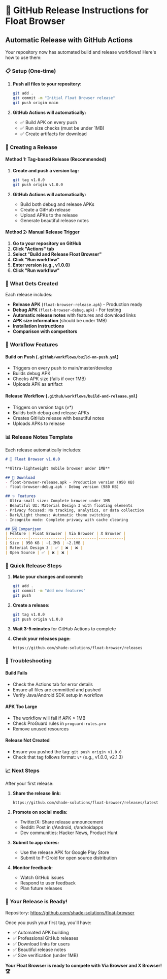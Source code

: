 # 🚀 GitHub Release Instructions for Float Browser

## Automatic Release with GitHub Actions

Your repository now has automated build and release workflows! Here's how to use them:

### 📋 Setup (One-time)

1. **Push all files to your repository:**
   ```bash
   git add .
   git commit -m "Initial Float Browser release"
   git push origin main
   ```

2. **GitHub Actions will automatically:**
   - ✅ Build APK on every push
   - ✅ Run size checks (must be under 1MB)
   - ✅ Create artifacts for download

### 🎯 Creating a Release

#### Method 1: Tag-based Release (Recommended)

1. **Create and push a version tag:**
   ```bash
   git tag v1.0.0
   git push origin v1.0.0
   ```

2. **GitHub Actions will automatically:**
   - Build both debug and release APKs
   - Create a GitHub release
   - Upload APKs to the release
   - Generate beautiful release notes

#### Method 2: Manual Release Trigger

1. **Go to your repository on GitHub**
2. **Click "Actions" tab**
3. **Select "Build and Release Float Browser"**
4. **Click "Run workflow"**
5. **Enter version (e.g., v1.0.0)**
6. **Click "Run workflow"**

### 📱 What Gets Created

Each release includes:

- **Release APK** (`float-browser-release.apk`) - Production ready
- **Debug APK** (`float-browser-debug.apk`) - For testing
- **Automatic release notes** with features and download links
- **APK size information** (should be under 1MB)
- **Installation instructions**
- **Comparison with competitors**

### 🔧 Workflow Features

#### Build on Push (`.github/workflows/build-on-push.yml`)
- Triggers on every push to main/master/develop
- Builds debug APK
- Checks APK size (fails if over 1MB)
- Uploads APK as artifact

#### Release Workflow (`.github/workflows/build-and-release.yml`)
- Triggers on version tags (v*)
- Builds both debug and release APKs
- Creates GitHub release with beautiful notes
- Uploads APKs to release

### 📊 Release Notes Template

Each release automatically includes:

```markdown
# 🚀 Float Browser v1.0.0

**Ultra-lightweight mobile browser under 1MB**

## 📱 Download
- float-browser-release.apk - Production version (950 KB)
- float-browser-debug.apk - Debug version (980 KB)

## ✨ Features
- Ultra-small size: Complete browser under 1MB
- Beautiful UI: Material Design 3 with floating elements
- Privacy focused: No tracking, analytics, or data collection
- Dark/Light themes: Automatic theme switching
- Incognito mode: Complete privacy with cache clearing

## 🆚 Comparison
| Feature | Float Browser | Via Browser | X Browser |
|---------|---------------|-------------|-----------|
| Size | 950 KB | ~1.2MB | ~2.1MB |
| Material Design 3 | ✅ | ❌ | ❌ |
| Open Source | ✅ | ❌ | ❌ |
```

### 🎯 Quick Release Steps

1. **Make your changes and commit:**
   ```bash
   git add .
   git commit -m "Add new features"
   git push
   ```

2. **Create a release:**
   ```bash
   git tag v1.0.0
   git push origin v1.0.0
   ```

3. **Wait 3-5 minutes** for GitHub Actions to complete

4. **Check your releases page:**
   ```
   https://github.com/shade-solutions/float-browser/releases
   ```

### 🚨 Troubleshooting

#### Build Fails
- Check the Actions tab for error details
- Ensure all files are committed and pushed
- Verify Java/Android SDK setup in workflow

#### APK Too Large
- The workflow will fail if APK > 1MB
- Check ProGuard rules in `proguard-rules.pro`
- Remove unused resources

#### Release Not Created
- Ensure you pushed the tag: `git push origin v1.0.0`
- Check that tag follows format: `v*` (e.g., v1.0.0, v2.1.3)

### 📈 Next Steps

After your first release:

1. **Share the release link:**
   ```
   https://github.com/shade-solutions/float-browser/releases/latest
   ```

2. **Promote on social media:**
   - Twitter/X: Share release announcement
   - Reddit: Post in r/Android, r/androidapps
   - Dev communities: Hacker News, Product Hunt

3. **Submit to app stores:**
   - Use the release APK for Google Play Store
   - Submit to F-Droid for open source distribution

4. **Monitor feedback:**
   - Watch GitHub issues
   - Respond to user feedback
   - Plan future releases

### 🎉 Your Release is Ready!

Repository: https://github.com/shade-solutions/float-browser

Once you push your first tag, you'll have:
- ✅ Automated APK building
- ✅ Professional GitHub releases
- ✅ Download links for users
- ✅ Beautiful release notes
- ✅ Size verification (under 1MB)

**Your Float Browser is ready to compete with Via Browser and X Browser! 🏆**